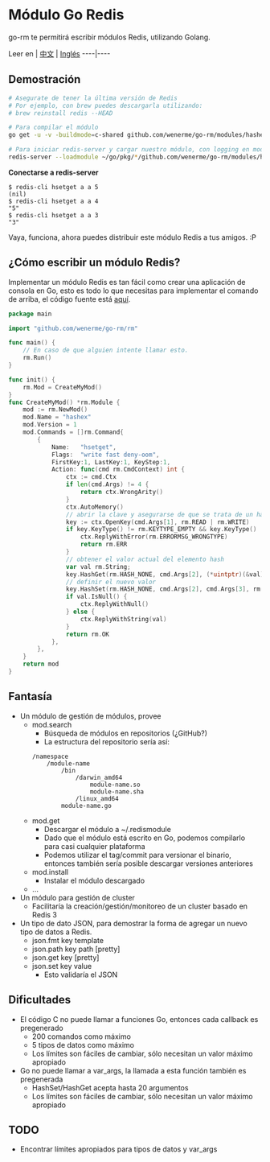 # Módulo Go Redis
go-rm te permitirá escribir módulos Redis, utilizando Golang.

Leer en | [中文](./README-zh_CN.md) | [Inglés](./README.md)
----|----

## Demostración

```bash
# Asegurate de tener la última versión de Redis
# Por ejemplo, con brew puedes descargarla utilizando:
# brew reinstall redis --HEAD

# Para compilar el módulo
go get -u -v -buildmode=c-shared github.com/wenerme/go-rm/modules/hashex

# Para iniciar redis-server y cargar nuestro módulo, con logging en modo de depuración:
redis-server --loadmodule ~/go/pkg/*/github.com/wenerme/go-rm/modules/hashex* --loglevel debug
```

__Conectarse a redis-server__

```
$ redis-cli hsetget a a 5
(nil)
$ redis-cli hsetget a a 4
"5"
$ redis-cli hsetget a a 3
"3"
```

Vaya, funciona, ahora puedes distribuir este módulo Redis a tus amigos. :P

## ¿Cómo escribir un módulo Redis?

Implementar un módulo Redis es tan fácil como crear una aplicación de consola en Go, esto es todo lo que necesitas para implementar el comando de arriba, el código fuente está [aquí](https://github.com/wenerme/go-rm/blob/master/modules/hashex/hashex.go).

```go
package main

import "github.com/wenerme/go-rm/rm"

func main() {
    // En caso de que alguien intente llamar esto.
    rm.Run()
}

func init() {
    rm.Mod = CreateMyMod()
}
func CreateMyMod() *rm.Module {
    mod := rm.NewMod()
    mod.Name = "hashex"
    mod.Version = 1
    mod.Commands = []rm.Command{
        {
            Name:   "hsetget",
            Flags:  "write fast deny-oom",
            FirstKey:1, LastKey:1, KeyStep:1,
            Action: func(cmd rm.CmdContext) int {
                ctx := cmd.Ctx
                if len(cmd.Args) != 4 {
                    return ctx.WrongArity()
                }
                ctx.AutoMemory()
                // abrir la clave y asegurarse de que se trata de un hash y no está vacía
                key := ctx.OpenKey(cmd.Args[1], rm.READ | rm.WRITE)
                if key.KeyType() != rm.KEYTYPE_EMPTY && key.KeyType() != rm.KEYTYPE_HASH {
                    ctx.ReplyWithError(rm.ERRORMSG_WRONGTYPE)
                    return rm.ERR
                }
                // obtener el valor actual del elemento hash
                var val rm.String;
                key.HashGet(rm.HASH_NONE, cmd.Args[2], (*uintptr)(&val), rm.NullString())
                // definir el nuevo valor
                key.HashSet(rm.HASH_NONE, cmd.Args[2], cmd.Args[3], rm.NullString())
                if val.IsNull() {
                    ctx.ReplyWithNull()
                } else {
                    ctx.ReplyWithString(val)
                }
                return rm.OK
            },
        },
    }
    return mod
}
```

## Fantasía

* Un módulo de gestión de módulos, provee
    * mod.search
        * Búsqueda de módulos en repositorios (¿GitHub?)
        * La estructura del repositorio sería así:
        ```
        /namespace
            /module-name
                /bin
                    /darwin_amd64
                        module-name.so
                        module-name.sha
                    /linux_amd64
                module-name.go     
        ```
    * mod.get
        * Descargar el módulo a ~/.redismodule
        * Dado que el módulo está escrito en Go, podemos compilarlo para casi cualquier plataforma
        * Podemos utilizar el tag/commit para versionar el binario, entonces también sería posible descargar versiones anteriores
    * mod.install
        * Instalar el módulo descargado
    * ...
* Un módulo para gestión de cluster
    * Facilitaría la creación/gestión/monitoreo de un cluster basado en Redis 3
* Un tipo de dato JSON, para demostrar la forma de agregar un nuevo tipo de datos a Redis.
    * json.fmt key template
    * json.path key path \[pretty]
    * json.get key \[pretty]
    * json.set key value
        * Esto validaría el JSON

## Dificultades
* El código C no puede llamar a funciones Go, entonces cada callback es pregenerado
    * 200 comandos como máximo
    * 5 tipos de datos como máximo
    * Los límites son fáciles de cambiar, sólo necesitan un valor máximo apropiado
* Go no puede llamar a var_args, la llamada a esta función también es pregenerada
    * HashSet/HashGet acepta hasta 20 argumentos
    * Los límites son fáciles de cambiar, sólo necesitan un valor máximo apropiado

## TODO

* Encontrar límites apropiados para tipos de datos y var_args
